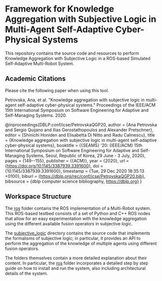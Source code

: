 # Framework for Knowledge Aggregation with Subjective Logic in Multi-Agent Self-Adaptive Cyber-Physical Systems

This repository contains the source code and resources to perform Knowledge Aggregation with Subjective Logic in a ROS-based Simulated Self-Adaptive Multi-Robot System.

## Academic Citations

Please cite the following paper when using this tool.

Petrovska, Ana, et al. "Knowledge aggregation with subjective logic in multi-agent self-adaptive cyber-physical systems." Proceedings of the IEEE/ACM 15th International Symposium on Software Engineering for Adaptive and Self-Managing Systems. 2020.

@inproceedings{DBLP:conf/icse/PetrovskaQGP20,
  author    = {Ana Petrovska and
               Sergio Quijano and
               Ilias Gerostathopoulos and
               Alexander Pretschner},
  editor    = {Shinichi Honiden and
               Elisabetta Di Nitto and
               Radu Calinescu},
  title     = {Knowledge aggregation with subjective logic in multi-agent self-adaptive
               cyber-physical systems},
  booktitle = {{SEAMS} '20: {IEEE/ACM} 15th International Symposium on Software Engineering
               for Adaptive and Self-Managing Systems, Seoul, Republic of Korea,
               29 June - 3 July, 2020},
  pages     = {149--155},
  publisher = {{ACM}},
  year      = {2020},
  url       = {https://doi.org/10.1145/3387939.3391600},
  doi       = {10.1145/3387939.3391600},
  timestamp = {Tue, 29 Dec 2020 18:35:13 +0100},
  biburl    = {https://dblp.org/rec/conf/icse/PetrovskaQGP20.bib},
  bibsource = {dblp computer science bibliography, https://dblp.org}
}

## Workspace Structure

The [ros](../ros) folder contains the ROS implementation of a Multi-Robot system. This ROS-based testbed consists of a set of Python and C++ ROS nodes that allow for an easy experimentation with the knowledge aggregation using the different available fusion operators in subjective logic.

The [subjective_logic](../subjective_logic) directory contains the source code that implements the formalisms of subjective logic; in particular, it provides an API to perform the aggregation of the knowledge of multiple agents using different fusion operators. 

The folders themselves contain a more detailed explanation about their content. In particular, the [ros](../ros) folder incorporates a detailed step by step guide on how to install and run the system, also including architectural details of the system.
